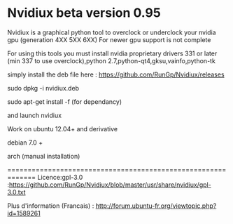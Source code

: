 # Nvidiux beta version 0.95

Nvidiux is a graphical python tool to overclock or underclock your nvidia gpu  (generation 4XX  5XX  6XX) 
For newer gpu support is not complete

For using this tools you must install nvidia proprietary drivers 331 or later (min 337 to use overclock),python 2.7,python-qt4,gksu,vainfo,python-tk

simply install the deb file here : https://github.com/RunGp/Nvidiux/releases

sudo dpkg -i nvidiux.deb

sudo apt-get install -f (for dependancy)

and launch nvidiux

Work on ubuntu 12.04+ and derivative 

debian 7.0 +

arch (manual installation)

=============================================================
Licence:gpl-3.0 :https://github.com/RunGp/Nvidiux/blob/master/usr/share/nvidiux/gpl-3.0.txt

Plus d'information (Francais) : http://forum.ubuntu-fr.org/viewtopic.php?id=1589261
